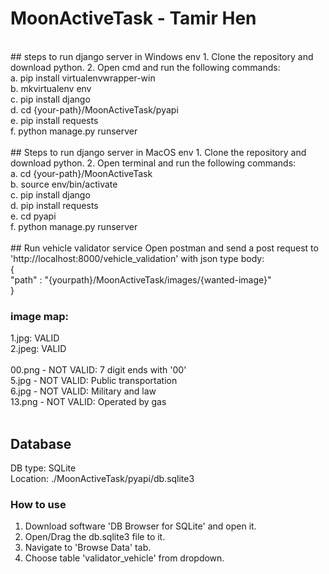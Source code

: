 # MoonActiveTask - Tamir Hen
<br/>
## steps to run django server in Windows env
1. Clone the repository and download python.
2. Open cmd and run the following commands:<br/>
	a. pip install virtualenvwrapper-win<br/>
	b. mkvirtualenv env<br/>
	c. pip install django<br/>
	d. cd {your-path}/MoonActiveTask/pyapi<br/>
	e. pip install requests<br/>
	f. python manage.py runserver<br/>
<br/>
## Steps to run django server in MacOS env
1. Clone the repository and download python.
2. Open terminal and run the following commands:<br/>
	a. cd {your-path}/MoonActiveTask<br/>
	b. source env/bin/activate<br/>
	c. pip install django<br/>
	d. pip install requests<br/>
	e. cd pyapi<br/>
	f. python manage.py runserver<br/>
	
<br/>
## Run vehicle validator service
Open postman and send a post request to 'http://localhost:8000/vehicle_validation' with json type body:<br/>
{<br/>
	"path" : "{yourpath}/MoonActiveTask/images/{wanted-image}"<br/>
}<br/>

### image map:
1.jpg: VALID<br/>
2.jpeg: VALID<br/>
<br/>
00.png - NOT VALID: 7 digit ends with '00'<br/>
5.jpg - NOT VALID: Public transportation<br/>
6.jpg - NOT VALID: Military and law<br/>
13.png - NOT VALID: Operated by gas<br/>
<br/>
## Database
DB type: SQLite<br/>
Location: ./MoonActiveTask/pyapi/db.sqlite3

### How to use
1. Download software 'DB Browser for SQLite' and open it.
2. Open/Drag the db.sqlite3 file to it.
3. Navigate to 'Browse Data' tab.
4. Choose table 'validator_vehicle' from dropdown.
